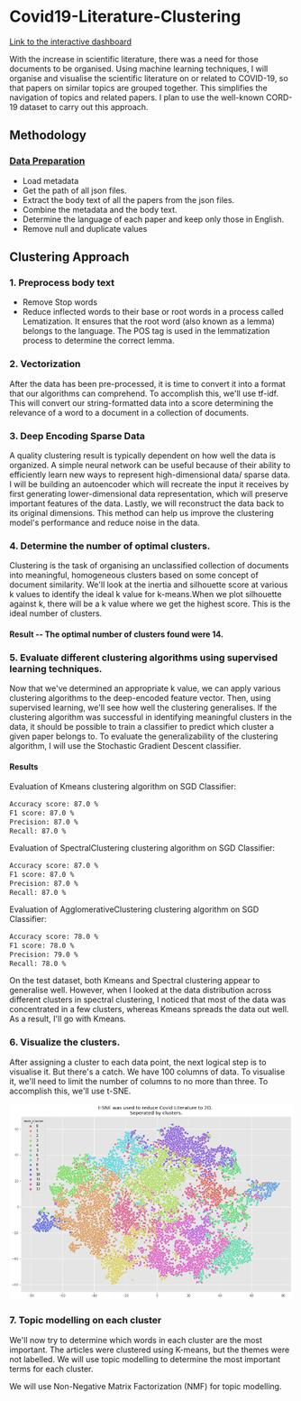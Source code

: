 # Covid19-Literature-Clustering
[Link to the interactive dashboard](https://share.streamlit.io/raofida75/covid19-literature-clustering/dashboard.py)

With the increase in scientific literature, there was a need for those documents to be organised. Using machine learning techniques, I will organise and visualise the scientific literature on or related to COVID-19, so that papers on similar topics are grouped together. This simplifies the navigation of topics and related papers. I plan to use the well-known CORD-19 dataset to carry out this approach.

## Methodology 
### [Data Preparation](https://github.com/raofida75/Covid19-Literature-Clustering/blob/master/Data%20Preparation.ipynb)
- Load metadata
- Get the path of all json files.
- Extract the body text of all the papers from the json files.
- Combine the metadata and the body text.
- Determine the language of each paper and keep only those in English.
- Remove null and duplicate values

## Clustering Approach
### 1. Preprocess body text
- Remove Stop words
- Reduce inflected words to their base or root words in a process called Lematization.  It ensures that the root word (also known as a lemma) belongs to the language. The POS tag is used in the lemmatization process to determine the correct lemma.

### 2. Vectorization
After the data has been pre-processed, it is time to convert it into a format that our algorithms can comprehend. To accomplish this, we'll use tf-idf. This will convert our string-formatted data into a score determining the relevance of a word to a document in a collection of documents.

### 3. Deep Encoding Sparse Data
A quality clustering result is typically dependent on how well the data is organized. A simple neural network can be useful because of their ability to efficiently learn new ways to represent high-dimensional data/ sparse data.
I will be building an autoencoder which will recreate the input it receives by first generating lower-dimensional data representation, which will preserve important features of the data. Lastly, we will reconstruct the data back to its original dimensions. This method can help us improve the clustering model's performance and reduce noise in the data.

### 4. Determine the number of optimal clusters.
Clustering is the task of organising an unclassified collection of documents into meaningful, homogeneous clusters based on some concept of document similarity. We'll look at the inertia and silhouette score at various k values to identify the ideal k value for k-means.When we plot silhouette against k, there will be a k value where we get the highest score. This is the ideal number of clusters.

#### Result -- The optimal number of clusters found were 14. 

### 5. Evaluate different clustering algorithms using supervised learning techniques.
Now that we've determined an appropriate k value, we can apply various clustering algorithms to the deep-encoded feature vector. Then, using supervised learning, we'll see how well the clustering generalises. If the clustering algorithm was successful in identifying meaningful clusters in the data, it should be possible to train a classifier to predict which cluster a given paper belongs to. To evaluate the generalizability of the clustering algorithm, I will use the Stochastic Gradient Descent classifier.
#### Results 
Evaluation of Kmeans clustering algorithm on SGD Classifier: 

	Accuracy score: 87.0 % 
	F1 score: 87.0 %
	Precision: 87.0 % 
	Recall: 87.0 %


Evaluation of SpectralClustering clustering algorithm on SGD Classifier: 

	Accuracy score: 87.0 % 
	F1 score: 87.0 %
	Precision: 87.0 % 
	Recall: 87.0 %


Evaluation of AgglomerativeClustering clustering algorithm on SGD Classifier: 

	Accuracy score: 78.0 % 
	F1 score: 78.0 %
	Precision: 79.0 % 
	Recall: 78.0 %
On the test dataset, both Kmeans and Spectral clustering appear to generalise well. However, when I looked at the data distribution across different clusters in spectral clustering, I noticed that most of the data was concentrated in a few clusters, whereas Kmeans spreads the data out well. As a result, I'll go with Kmeans.

### 6. Visualize the clusters.
After assigning a cluster to each data point, the next logical step is to visualise it. But there's a catch. We have 100 columns of data. To visualise it, we'll need to limit the number of columns to no more than three. To accomplish this, we'll use t-SNE.

<p align="center">
<img src="https://github.com/raofida75/Covid19-Literature-Clustering/blob/master/Clusters%20TSNE.png" width="1000"/>
</p>

### 7. Topic modelling on each cluster
We'll now try to determine which words in each cluster are the most important. The articles were clustered using K-means, but the themes were not labelled. We will use topic modelling to determine the most important terms for each cluster.

We will use Non-Negative Matrix Factorization (NMF) for topic modelling.


